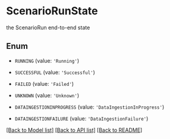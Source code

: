 # ScenarioRunState

the ScenarioRun end-to-end state

## Enum

* `RUNNING` (value: `'Running'`)

* `SUCCESSFUL` (value: `'Successful'`)

* `FAILED` (value: `'Failed'`)

* `UNKNOWN` (value: `'Unknown'`)

* `DATAINGESTIONINPROGRESS` (value: `'DataIngestionInProgress'`)

* `DATAINGESTIONFAILURE` (value: `'DataIngestionFailure'`)

[[Back to Model list]](../README.md#documentation-for-models) [[Back to API list]](../README.md#documentation-for-api-endpoints) [[Back to README]](../README.md)


